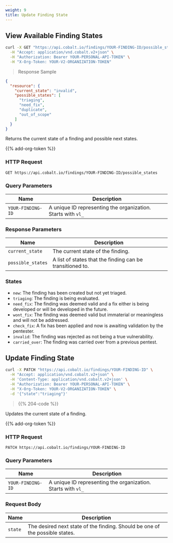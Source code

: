 ```yaml
---
weight: 9
title: Update Finding State
---
```


## View Available Finding States

```sh
curl -X GET "https://api.cobalt.io/findings/YOUR-FINDING-ID/possible_states" \
  -H "Accept: application/vnd.cobalt.v2+json" \
  -H "Authorization: Bearer YOUR-PERSONAL-API-TOKEN" \
  -H "X-Org-Token: YOUR-V2-ORGANIZATION-TOKEN"
```

> Response Sample

```json
{
  "resource": {
    "current_state": "invalid",
    "possible_states": [
      "triaging",
      "need_fix",
      "duplicate",
      "out_of_scope"
    ]
  }
}
```

Returns the current state of a finding and possible next states.

{{% add-org-token %}}

### HTTP Request

`GET https://api.cobalt.io/findings/YOUR-FINDING-ID/possible_states`

### Query Parameters

| Name         | Description                                                  |
|-------------------|--------------------------------------------------------------|
| `YOUR-FINDING-ID` | A unique ID representing the organization. Starts with `vl_` |

### Response Parameters

| Name             | Description                                               |
|-------------------|-----------------------------------------------------------|
| `current_state`   | The current state of the finding.                         |
| `possible_states` | A list of states that the finding can be transitioned to. |

### States

- `new`: The finding has been created but not yet triaged.
- `triaging`: The finding is being evaluated.
- `need_fix`: The finding was deemed valid and a fix either is being developed or will be developed in the future.
- `wont_fix`: The finding was deemed valid but immaterial or meaningless and will not be addressed.
- `check_fix`: A fix has been applied and now is awaiting validation by the pentester.
- `invalid`: The finding was rejected as not being a true vulnerability.
- `carried_over`: The finding was carried over from a previous pentest.

## Update Finding State

```sh
curl -X PATCH "https://api.cobalt.io/findings/YOUR-FINDING-ID" \
  -H "Accept: application/vnd.cobalt.v2+json" \
  -H 'Content-Type: application/vnd.cobalt.v2+json' \
  -H "Authorization: Bearer YOUR-PERSONAL-API-TOKEN" \
  -H "X-Org-Token: YOUR-V2-ORGANIZATION-TOKEN" \
  -d '{"state":"triaging"}'
```

> {{% 204-code %}}

Updates the current state of a finding.

{{% add-org-token %}}

### HTTP Request

`PATCH https://api.cobalt.io/findings/YOUR-FINDING-ID`

### Query Parameters

| Name         | Description                                                  |
|-------------------|--------------------------------------------------------------|
| `YOUR-FINDING-ID` | A unique ID representing the organization. Starts with `vl_` |

### Request Body

| Name   | Description                                                                  |
|---------|------------------------------------------------------------------------------|
| `state` | The desired next state of the finding. Should be one of the possible states. |
